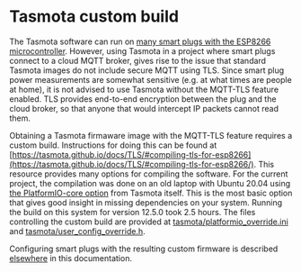 # Tasmota custom build

The Tasmota software can run on [many smart plugs with the ESP8266 microcontroller](https://templates.blakadder.com/plug.html). However, using Tasmota in a project where smart plugs connect to a cloud MQTT broker, gives rise to the issue that standard Tasmota images do not include secure MQTT using TLS. Since smart plug power measurements are somewhat sensitive (e.g. at what times are people at home), it is not advised to use Tasmota without the MQTT-TLS feature enabled. TLS provides end-to-end encryption between the plug and the cloud broker, so that anyone that would intercept IP packets cannot read them.


Obtaining a Tasmota firmaware image with the MQTT-TLS feature requires a custom build. Instructions for doing this can be found at [https://tasmota.github.io/docs/TLS/#compiling-tls-for-esp8266](https://tasmota.github.io/docs/TLS/#compiling-tls-for-esp8266/). This resource provides many options for compiling the software. For the current project, the compilation was done on an old laptop with Ubuntu 20.04 using [the PlatformIO-core option](https://tasmota.github.io/docs/Create-your-own-Firmware-Build-without-IDE/) from Tasmota itself. This is the most basic option that gives good insight in missing dependencies on your system. Running the build on this system for version 12.5.0 took 2.5 hours. The files controlling the custom build are provided at [tasmota/platformio_override.ini](../../tasmota/platformio_override.ini) and [tasmota/user_config_override.h](../../tasmota/user_config_override.h).


Configuring smart plugs with the resulting custom firmware is described [elsewhere](../../doc/deploy/plug-config.md) in this documentation.
